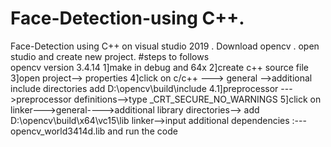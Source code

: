 # Face-Detection-using C++.
Face-Detection  using C++ on visual studio 2019 .
Download opencv .
open studio and create new project.
#steps to follows  
opencv version 3.4.14 
1]make in debug and 64x
2]create c++ source file 
3]open project--> properties
4]click on c/c++ ---> general -->additional include directories  add  D:\opencv\build\include
   4.1]preprocessor --->preprocessor definitions-->type _CRT_SECURE_NO_WARNINGS
5]click on linker--->general---->additional library directories--> add   D:\opencv\build\x64\vc15\lib
           linker-->input additional dependencies :---opencv_world3414d.lib
 and run the code
